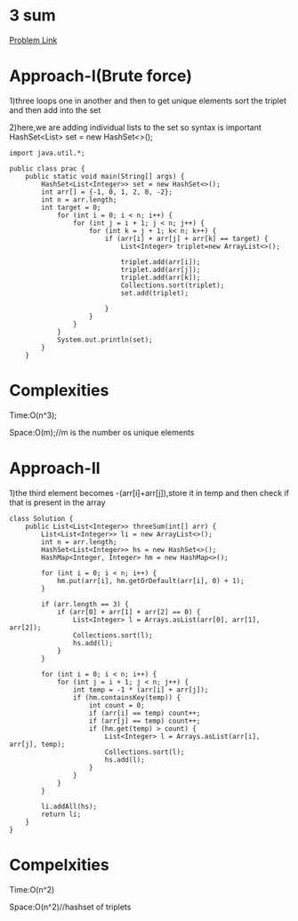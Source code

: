 # 3 sum

[Problem Link](https://leetcode.com/problems/3sum/description/)

# Approach-I(Brute force)

1)three loops one in another and then to get unique elements sort the triplet and then add into the set

2)here,we are adding individual lists to the set so syntax is important
 HashSet<List<Integer>> set = new HashSet<>();


```
import java.util.*;

public class prac {
    public static void main(String[] args) {
        HashSet<List<Integer>> set = new HashSet<>();
        int arr[] = {-1, 0, 1, 2, 0, -2};
        int n = arr.length;
        int target = 0;
            for (int i = 0; i < n; i++) {
                for (int j = i + 1; j < n; j++) {
                    for (int k = j + 1; k< n; k++) {
                        if (arr[i] + arr[j] + arr[k] == target) {
                            List<Integer> triplet=new ArrayList<>();

                            triplet.add(arr[i]);
                            triplet.add(arr[j]);
                            triplet.add(arr[k]);
                            Collections.sort(triplet);
                            set.add(triplet);

                        }
                    }
                }
            }
            System.out.println(set);
        }
    }
```

# Complexities

Time:O(n^3);

Space:O(m);//m is the number os unique elements



# Approach-II

1)the third element becomes -(arr[i]+arr[j]),store it in temp and then check if that is present in the array


```
class Solution {
    public List<List<Integer>> threeSum(int[] arr) {
        List<List<Integer>> li = new ArrayList<>();
        int n = arr.length;
        HashSet<List<Integer>> hs = new HashSet<>();
        HashMap<Integer, Integer> hm = new HashMap<>();

        for (int i = 0; i < n; i++) {
            hm.put(arr[i], hm.getOrDefault(arr[i], 0) + 1);
        }

        if (arr.length == 3) {
            if (arr[0] + arr[1] + arr[2] == 0) {
                List<Integer> l = Arrays.asList(arr[0], arr[1], arr[2]);
                Collections.sort(l);
                hs.add(l);
            }
        }

        for (int i = 0; i < n; i++) {
            for (int j = i + 1; j < n; j++) {
                int temp = -1 * (arr[i] + arr[j]);
                if (hm.containsKey(temp)) {
                    int count = 0;
                    if (arr[i] == temp) count++;
                    if (arr[j] == temp) count++;
                    if (hm.get(temp) > count) {
                        List<Integer> l = Arrays.asList(arr[i], arr[j], temp);
                        Collections.sort(l);
                        hs.add(l);
                    }
                }
            }
        }

        li.addAll(hs);
        return li;
    }
}

```

# Compelxities

Time:O(n^2)

Space:O(n^2)//hashset of triplets
